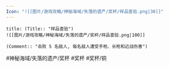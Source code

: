 ```yaml
---
Icon: "![[图片/游戏攻略/神秘海域/失落的遗产/奖杯/样品查验.png|30]]"
---
```

```ad-common-bronze-trophy
title: (Title:: "样品查验")
![[图片/游戏攻略/神秘海域/失落的遗产/奖杯/样品查验.png|100]]

(Comment:: "击败 5 名敌人, 每名敌人遭受手枪、长枪和近战伤害")
```

#神秘海域/失落的遗产/奖杯 #奖杯 #奖杯/铜
